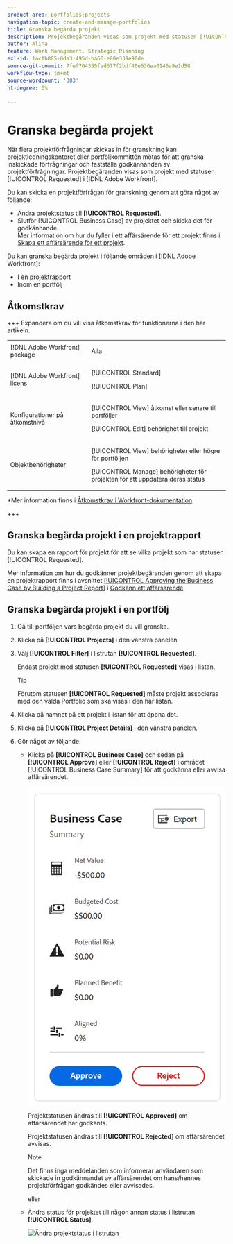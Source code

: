 ```yaml
---
product-area: portfolios;projects
navigation-topic: create-and-manage-portfolios
title: Granska begärda projekt
description: Projektbegäranden visas som projekt med statusen [!UICONTROL Requested] i Adobe Workfront. I den här artikeln beskrivs hur du granskar projektförfrågningar.
author: Alina
feature: Work Management, Strategic Planning
exl-id: 1acfb885-0da3-495d-ba66-e80e339e90de
source-git-commit: 7fef704355fad677f2bdf40e630ea0146a9e1d58
workflow-type: tm+mt
source-wordcount: '383'
ht-degree: 0%

---
```


# Granska begärda projekt

<!--Audited: 10/2025-->

När flera projektförfrågningar skickas in för granskning kan projektledningskontoret eller portföljkommittén mötas för att granska inskickade förfrågningar och fastställa godkännanden av projektförfrågningar. Projektbegäranden visas som projekt med statusen [!UICONTROL Requested] i [!DNL Adobe Workfront].

Du kan skicka en projektförfrågan för granskning genom att göra något av följande:

* Ändra projektstatus till **[!UICONTROL Requested]**.
* Slutför [!UICONTROL Business Case] av projektet och skicka det för godkännande.\
   Mer information om hur du fyller i ett affärsärende för ett projekt finns i [Skapa ett affärsärende för ett projekt](../../../manage-work/projects/define-a-business-case/create-business-case.md).

Du kan granska begärda projekt i följande områden i [!DNL Adobe Workfront]:

* I en projektrapport
* Inom en portfölj

## Åtkomstkrav

+++ Expandera om du vill visa åtkomstkrav för funktionerna i den här artikeln. 

<table style="table-layout:auto"> 
 <col> 
 <col> 
 <tbody> 
  <tr> 
   <td role="rowheader">[!DNL Adobe Workfront] package</td> 
   <td><p>Alla</p> </td> 
  </tr> 
  <tr> 
   <td role="rowheader">[!DNL Adobe Workfront] licens</td> 
   <td> <p>[!UICONTROL Standard] </p> 
   <p>[!UICONTROL Plan]</p> </td> 
  </tr> 
  <tr> 
   <td role="rowheader">Konfigurationer på åtkomstnivå</td> 
   <td> <p>[!UICONTROL View] åtkomst eller senare till portföljer</p> <p>[!UICONTROL Edit] behörighet till projekt</p>  </td> 
  </tr> 
  <tr> 
   <td role="rowheader">Objektbehörigheter</td> 
   <td> <p>[!UICONTROL View] behörigheter eller högre för portföljen</p> <p>[!UICONTROL Manage] behörigheter för projekten för att uppdatera deras status</p>  </td> 
  </tr> 
 </tbody> 
</table>

*Mer information finns i [Åtkomstkrav i Workfront-dokumentation](/help/quicksilver/administration-and-setup/add-users/access-levels-and-object-permissions/access-level-requirements-in-documentation.md).

+++

<!--Old:

<table style="table-layout:auto"> 
 <col> 
 <col> 
 <tbody> 
  <tr> 
   <td role="rowheader">[!DNL Adobe Workfront] plan</td> 
   <td><p>Any</p> </td> 
  </tr> 
  <tr> 
   <td role="rowheader">[!DNL Adobe Workfront] license*</td> 
   <td> <p>[!UICONTROL Plan] </p> </td> 
  </tr> 
  <tr> 
   <td role="rowheader">Access level configurations</td> 
   <td> <p>[!UICONTROL View] access or higher to Portfolios</p> <p>[!UICONTROL Edit] access to Projects</p>  </td> 
  </tr> 
  <tr> 
   <td role="rowheader">Object permissions</td> 
   <td> <p>[!UICONTROL View] permissions or higher on the portfolio</p> <p>[!UICONTROL Manage] permissions on the projects to update their status</p>  </td> 
  </tr> 
 </tbody> 
</table>-->

## Granska begärda projekt i en projektrapport

Du kan skapa en rapport för projekt för att se vilka projekt som har statusen [!UICONTROL Requested].

Mer information om hur du godkänner projektbegäranden genom att skapa en projektrapport finns i avsnittet [[!UICONTROL Approving the Business Case by Building a Project Report]](../../../manage-work/projects/define-a-business-case/approve-business-case.md#build-a-report) i [Godkänn ett affärsärende](../../../manage-work/projects/define-a-business-case/approve-business-case.md).

## Granska begärda projekt i en portfölj

1. Gå till portföljen vars begärda projekt du vill granska.
1. Klicka på **[!UICONTROL Projects]** i den vänstra panelen
1. Välj **[!UICONTROL Filter]** i listrutan **[!UICONTROL Requested]**.

   Endast projekt med statusen **[!UICONTROL Requested]** visas i listan.

   >[!TIP]
   >
   > Förutom statusen **[!UICONTROL Requested]** måste projekt associeras med den valda Portfolio som ska visas i den här listan.

1. Klicka på namnet på ett projekt i listan för att öppna det.
1. Klicka på **[!UICONTROL Project Details]** i den vänstra panelen.
1. Gör något av följande:

   * Klicka på **[!UICONTROL Business Case]** och sedan på **[!UICONTROL Approve]** eller **[!UICONTROL Reject]** i området [!UICONTROL Business Case Summary] för att godkänna eller avvisa affärsärendet.

     ![approved_or_reject_business_case.png](assets/approve-or-reject-business-case-350x563.png)

     Projektstatusen ändras till **[!UICONTROL Approved]** om affärsärendet har godkänts.

     Projektstatusen ändras till **[!UICONTROL Rejected]** om affärsärendet avvisas.

     >[!NOTE]
     >
     >Det finns inga meddelanden som informerar användaren som skickade in godkännandet av affärsärendet om hans/hennes projektförfrågan godkändes eller avvisades.

     eller

   * Ändra status för projektet till någon annan status i listrutan **[!UICONTROL Status]**.

     ![Ändra projektstatus i listrutan](assets/project-status-change-from-drop-down-in-header-nwe-350x294.png)



